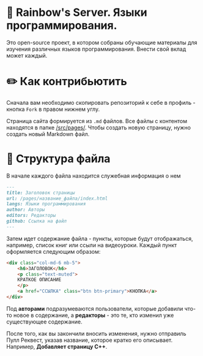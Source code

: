 # 🌈 Rainbow's Server. Языки программирования. 

Это open-source проект, в котором собраны обучающие материалы для изучения различных языков программирования. Внести свой вклад может каждый. 

# ✏️ Как контрибьютить

Сначала вам необходимо скопировать репозиторий к себе в профиль - кнопка ```Fork``` в правом нижнем углу.

Страница сайта формируется из `.md` файлов. Все файлы с контентом находятся в папке [/src/pages/](https://github.com/rbteam/portal/tree/main/src/pages). Чтобы создать новую страницу, нужно создать новый Markdown файл.

# 🔗 Структура файла

В начале каждого файла находится служебная информация о нем
```markdown
---
title: Заголовок страницы
url: /pages/название_файла/index.html
langs: Языки программирования
author: Авторы
editors: Редакторы
github: Ссылка на файл
---
```

Затем идет содержание файла - пункты, которые будут отображаться, например, список книг или ссыли на видеоуроки. Каждый пункт оформляется следующим образом:

```html
<div class="col-md-6 mb-5">
    <h6>ЗАГОЛОВОК</h6>
    <p class="text-muted">
    КРАТКОЕ ОПИСАНИЕ
    </p>
    <a href="ССЫЛКА" class="btn btn-primary">КНОПКА</a>
</div>
```

Под __авторами__ подразумеваются пользователи, которые добавили что-то новое в содержание, а __редакторы__ - это те, кто изменил уже существующее содержание.

После того, как вы закончили вносить изменения, нужно отправиль Пулл Реквест, указав название, которое кратко его описывает. Например, **Добавляет страницу C++**.
